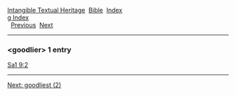 [Intangible Textual Heritage](../../index)  [Bible](../index) 
[Index](index)   
[g Index](_g_)  
  [Previous](c04856)  [Next](c04858) 

------------------------------------------------------------------------

### &lt;goodlier&gt; 1 entry

[Sa1 9:2](../kjv/sa1009.htm#002)  

------------------------------------------------------------------------

[Next: goodliest (2)](c04858)
